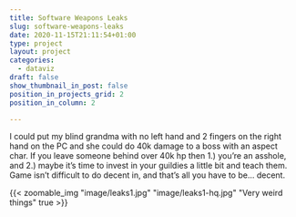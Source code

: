 ```yaml
---
title: Software Weapons Leaks
slug: software-weapons-leaks
date: 2020-11-15T21:11:54+01:00
type: project
layout: project
categories:
  - dataviz
draft: false
show_thumbnail_in_post: false
position_in_projects_grid: 2
position_in_column: 2

---
```


I could put my blind grandma with no left hand and 2 fingers on the right hand on the PC and she could do 40k damage to a boss with an aspect char. If you leave someone behind over 40k hp then 1.) you’re an asshole, and 2.) maybe it’s time to invest in your guildies a little bit and teach them. Game isn’t difficult to do decent in, and that’s all you have to be... decent.

{{< zoomable_img "image/leaks1.jpg" "image/leaks1-hq.jpg" "Very weird things" true >}}
